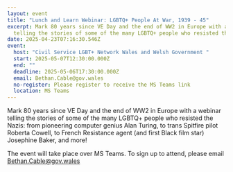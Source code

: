 ```yaml
---
layout: event
title: "Lunch and Learn Webinar: LGBTQ+ People At War, 1939 - 45"
excerpt: Mark 80 years since VE Day and the end of WW2 in Europe with a webinar
  telling the stories of some of the many LGBTQ+ people who resisted the Nazis.
date: 2025-04-23T07:16:30.546Z
event:
  host: "Civil Service LGBT+ Network Wales and Welsh Government "
  start: 2025-05-07T12:30:00.000Z
  end: ""
  deadline: 2025-05-06T17:30:00.000Z
  email: Bethan.Cable@gov.wales
  no-register: Please register to receive the MS Teams link
  location: MS Teams
---
```

Mark 80 years since VE Day and the end of WW2 in Europe with a webinar telling the stories of some of the many LGBTQ+ people who resisted the Nazis: from pioneering computer genius Alan Turing, to trans Spitfire pilot Roberta Cowell, to French Resistance agent (and first Black film star) Josephine Baker, and more!

The event will take place over MS Teams. To sign up to attend, please email [Bethan.Cable@gov.wales](mailto:Bethan.Cable@gov.wales)